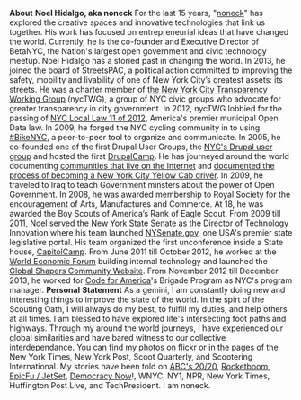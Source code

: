 **About** **Noel Hidalgo, aka noneck**
For the last 15 years, "[noneck](http://noneck.org/)" has explored the creative spaces and innovative technologies that link us together. His work has focused on entrepreneurial ideas that have changed the world. Currently, he is the co-founder and Executive Director of BetaNYC, the Nation's largest open government and civic technology meetup.
Noel Hidalgo has a storied past in changing the world. In 2013, he joined the board of StreetsPAC, a political action committed to improving the safety, mobility and livability of one of New York City’s greatest assets: its streets. He was a charter member of [the New York City Transparency Working Group](http://nyctwg.org/) (nycTWG), a group of NYC civic groups who advocate for greater transparency in city government. In 2012, nycTWG lobbied for the passing of [NYC Local Law 11 of 2012](http://www.nyc.gov/html/doitt/html/open/local_law_11_2012.shtml), America's premier municipal Open Data law. In 2009, he forged the NYC cycling community in to using [#BikeNYC](http://search.twitter.com/search?q=bikenyc), a peer-to-peer tool to organize and communicate. In 2005, he co-founded one of the first Drupal User Groups, the [NYC's Drupal user group](http://noneck.org/groups.drupal.org/new-york-city) and hosted the first [DrupalCamp](http://groups.drupal.org/nyc/drupalcamp).
He has journeyed around the world documenting [communities that live on the Internet](http://luckofseven.com/) and [documented the process of becoming a New York City Yellow Cab driver](http://www.youtube.com/taxinyc). In 2009, he traveled to Iraq to teach Government minsters about the power of Open Government. In 2008, he was awarded membership to Royal Society for the encouragement of Arts, Manufactures and Commerce. At 18, he was awarded the Boy Scouts of America’s Rank of Eagle Scout.
From 2009 till 2011, Noel served the [New York State Senate](http://nysenate.gov/) as the Director of Technology Innovation where his team launched [NYSenate.gov](http://nysenate.gov/), one USA's premier state legislative portal. His team organized the first unconference inside a State house, [CapitolCamp](http://capitolcamp.org/). From June 2011 till October 2012, he worked at the [World Economic Forum](http://weforum.org/) building internal technology and launched the [Global Shapers Community Website](http://www.globalshapers.org/). From November 2012 till December 2013, he worked for [Code for America](http://codeforamerica.org/)'s Brigade Program as NYC's program manager.
**Personal** **Statement**
As a gemini, I am constantly doing new and interesting things to improve the state of the world. In the spirt of the Scouting Oath, I will always do my best, to fulfill my duties, and help others at all times.
I am blessed to have explored life's intersecting foot paths and highways. Through my around the world journeys, I have experienced our global similarities and have bared witness to our collective interdependance.
[You can find my photos on flickr](http://flickr.com/photos/noneck) or in the pages of the New York Times, New York Post, Scoot Quarterly, and Scootering International.
My stories have been told on [ABC's 20/20](http://blog.noneck.org/post/68572160/my-election-night-video-on-20-20), [Rocketboom](http://www.rocketboom.com/), [EpicFu / JetSet](http://epicfu.com/), [Democracy Now](http://www.democracynow.org/)!, WNYC, NY1, NPR, New York Times, Huffington Post Live, and TechPresident.
I am noneck.